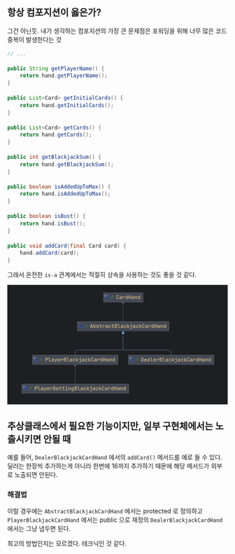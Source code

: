 ## 항상 컴포지션이 옳은가?

그건 아닌듯.
내가 생각하는 컴포지션의 가장 큰 문제점은 포워딩을 위해 너무 많은 코드 중복이 발생한다는 것

```java
// ...

public String getPlayerName() {
    return hand.getPlayerName();
}

public List<Card> getInitialCards() {
    return hand.getInitialCards();
}

public List<Card> getCards() {
    return hand.getCards();
}

public int getBlackjackSum() {
    return hand.getBlackjackSum();
}

public boolean isAddedUpToMax() {
    return hand.isAddedUpToMax();
}

public boolean isBust() {
    return hand.isBust();
}

public void addCard(final Card card) {
    hand.addCard(card);
}
```

그래서 온전한 `is-a` 관계에서는 적절히 상속을 사용하는 것도 좋을 것 같다.

![상속과 컴포지션 동시 사용](</images/상속과 컴포지션 동시 사용.png>)

## 추상클래스에서 필요한 기능이지만, 일부 구현체에서는 노출시키면 안될 때

예를 들어, `DealerBlackjackCardHand` 에서의 `addCard()` 메서드를 예로 들 수 있다.
딜러는 한장씩 추가하는게 아니라 한번에 16까지 추가하기 때문에 해당 메서드가 외부로 노출되면 안된다.

### 해결법

이럴 경우에는 `AbstractBlackjackCardHand` 에서는 protected 로 정의하고
`PlayerBlackjackCardHand` 에서는 public 으로 재정의
`DealerBlackjackCardHand` 에서는 그냥 냅두면 된다.

최고의 방법인지는 모르겠다. 테크닉인 것 같다.
